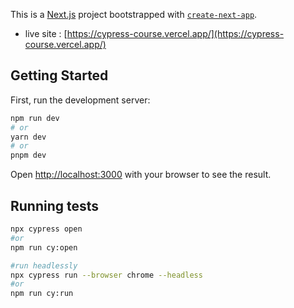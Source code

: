 This is a [Next.js](https://nextjs.org/) project bootstrapped with [`create-next-app`](https://github.com/vercel/next.js/tree/canary/packages/create-next-app).

- live site : [https://cypress-course.vercel.app/](https://cypress-course.vercel.app/)

## Getting Started

First, run the development server:

```bash
npm run dev
# or
yarn dev
# or
pnpm dev
```

Open [http://localhost:3000](http://localhost:3000) with your browser to see the result.

## Running tests

```bash
npx cypress open
#or
npm run cy:open
```

```bash
#run headlessly
npx cypress run --browser chrome --headless
#or
npm run cy:run
```
